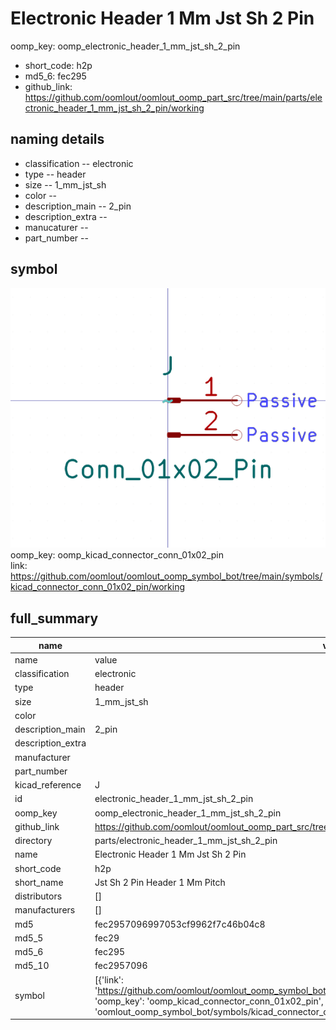# Electronic Header 1 Mm Jst Sh 2 Pin
oomp_key: oomp_electronic_header_1_mm_jst_sh_2_pin 

  
* short_code: h2p
* md5_6: fec295  
* github_link: https://github.com/oomlout/oomlout_oomp_part_src/tree/main/parts/electronic_header_1_mm_jst_sh_2_pin/working  
## naming details
* classification -- electronic
* type -- header
* size -- 1_mm_jst_sh
* color -- 
* description_main -- 2_pin
* description_extra -- 
* manucaturer -- 
* part_number -- 



## symbol

![](symbol/0/working/working_600.png)  
oomp_key: oomp_kicad_connector_conn_01x02_pin  
link: https://github.com/oomlout/oomlout_oomp_symbol_bot/tree/main/symbols/kicad_connector_conn_01x02_pin/working  


## full_summary
| name | value | 
| --- | --- | 
| name | value | 
| classification | electronic | 
| type | header | 
| size | 1_mm_jst_sh | 
| color |  | 
| description_main | 2_pin | 
| description_extra |  | 
| manufacturer |  | 
| part_number |  | 
| kicad_reference | J | 
| id | electronic_header_1_mm_jst_sh_2_pin | 
| oomp_key | oomp_electronic_header_1_mm_jst_sh_2_pin | 
| github_link | https://github.com/oomlout/oomlout_oomp_part_src/tree/main/parts/electronic_header_1_mm_jst_sh_2_pin/working | 
| directory | parts/electronic_header_1_mm_jst_sh_2_pin | 
| name | Electronic Header 1 Mm Jst Sh 2 Pin | 
| short_code | h2p | 
| short_name | Jst Sh 2 Pin Header 1 Mm Pitch | 
| distributors | [] | 
| manufacturers | [] | 
| md5 | fec2957096997053cf9962f7c46b04c8 | 
| md5_5 | fec29 | 
| md5_6 | fec295 | 
| md5_10 | fec2957096 | 
| symbol | [{'link': 'https://github.com/oomlout/oomlout_oomp_symbol_bot/tree/main/symbols/kicad_connector_conn_01x02_pin', 'oomp_key': 'oomp_kicad_connector_conn_01x02_pin', 'directory': 'oomlout_oomp_symbol_bot/symbols/kicad_connector_conn_01x02_pin//working/working.kicad_sym'}] | 
